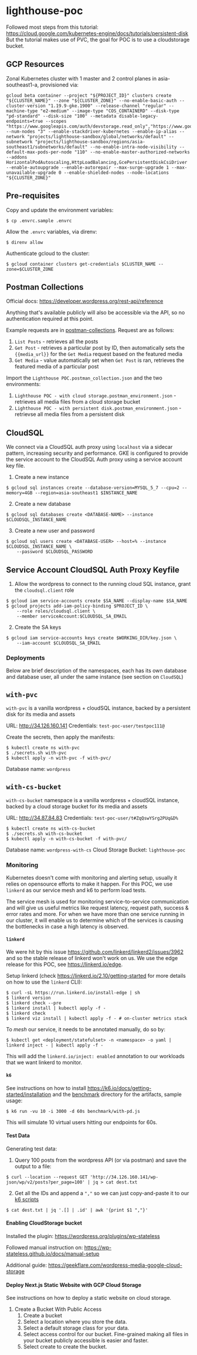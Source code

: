 # lighthouse-poc

Followed most steps from this tutorial:
https://cloud.google.com/kubernetes-engine/docs/tutorials/persistent-disk
But the tutorial makes use of PVC, the goal for POC is to use a cloudstorage bucket.

## GCP Resources

Zonal Kubernetes cluster with 1 master and 2 control planes in asia-southeast1-a, provisioned via:

```
gcloud beta container --project "${PROJECT_ID}" clusters create "${CLUSTER_NAME}" --zone "${CLUSTER_ZONE}" --no-enable-basic-auth --cluster-version "1.19.9-gke.1900" --release-channel "regular" --machine-type "e2-medium" --image-type "COS_CONTAINERD" --disk-type "pd-standard" --disk-size "100" --metadata disable-legacy-endpoints=true --scopes "https://www.googleapis.com/auth/devstorage.read_only","https://www.googleapis.com/auth/logging.write","https://www.googleapis.com/auth/monitoring","https://www.googleapis.com/auth/servicecontrol","https://www.googleapis.com/auth/service.management.readonly","https://www.googleapis.com/auth/trace.append" --num-nodes "3" --enable-stackdriver-kubernetes --enable-ip-alias --network "projects/lighthouse-sandbox/global/networks/default" --subnetwork "projects/lighthouse-sandbox/regions/asia-southeast1/subnetworks/default" --no-enable-intra-node-visibility --default-max-pods-per-node "110" --no-enable-master-authorized-networks --addons HorizontalPodAutoscaling,HttpLoadBalancing,GcePersistentDiskCsiDriver --enable-autoupgrade --enable-autorepair --max-surge-upgrade 1 --max-unavailable-upgrade 0 --enable-shielded-nodes --node-locations "${CLUSTER_ZONE}"
```

## Pre-requisites

Copy and update the environment variables:

```
$ cp .envrc.sample .envrc
```

Allow the `.envrc` variables, via direnv:

```
$ direnv allow
```

Authenticate gcloud to the cluster:

```
$ gcloud container clusters get-credentials $CLUSTER_NAME --zone=$CLUSTER_ZONE
```

## Postman Collections

Official docs: https://developer.wordpress.org/rest-api/reference

Anything that's available publicly will also be accessible via the API, so no authentication
required at this point.

Example requests are in [postman-collections](postman-collections). Request are as follows:

1. `List Posts` - retrieves all the posts
2. `Get Post` - retrieves a particular post by ID, then automatically sets the `{{media_url}}` for the `Get Media` request based on the featured media
3. `Get Media` - value automatically set when `Get Post` is ran, retrieves the featured media of a particular post

Import the `Lighthouse POC.postman_collection.json` and the two environments:

1. `Lighthouse POC - with cloud storage.postman_environment.json` - retrieves all media files from a cloud storage bucket
2. `Lighthouse POC - with persistent disk.postman_environment.json` - retrievse all media files from a persistent disk

## CloudSQL

We connect via a CloudSQL auth proxy using `localhost` via a sidecar pattern, increasing security and performance.
GKE is configured to provide the service account to the CloudSQL Auth proxy using
a service account key file.

1. Create a new instance

```
$ gcloud sql instances create --database-version=MYSQL_5_7 --cpu=2 --memory=4GB --region=asia-southeast1 $INSTANCE_NAME
```

2. Create a new database

```
$ gcloud sql databases create <DATABASE-NAME> --instance $CLOUDSQL_INSTANCE_NAME
```

3. Create a new user and password

```
$ gcloud sql users create <DATABASE-USER> --host=% --instance $CLOUDSQL_INSTANCE_NAME \
    --password $CLOUDSQL_PASSWORD
```

## Service Account CloudSQL Auth Proxy Keyfile

1. Allow the wordpress to connect to the running cloud SQL instance, grant the `cloudsql.client` role

```
$ gcloud iam service-accounts create $SA_NAME --display-name $SA_NAME
$ gcloud projects add-iam-policy-binding $PROJECT_ID \
    --role roles/cloudsql.client \
    --member serviceAccount:$CLOUDSQL_SA_EMAIL
```

2. Create the SA keys

```
$ gcloud iam service-accounts keys create $WORKING_DIR/key.json \
    --iam-account $CLOUDSQL_SA_EMAIL
```

### Deployments

Below are brief description of the namespaces, each has its own database and database
user, all under the same instance (see section on `CloudSQL`)

## `with-pvc`

`with-pvc` is a vanilla wordpress + cloudSQL instance, backed by a persistent disk for its media and assets

URL: http://34.126.160.141
Credentials: `test-poc-user/testpoc111@`

Create the secrets, then apply the manifests:

```
$ kubectl create ns with-pvc
$ ./secrets.sh with-pvc
$ kubectl apply -n with-pvc -f with-pvc/
```

Database name: `wordpress`

## `with-cs-bucket`

`with-cs-bucket` namespace is a vanilla wordpress + cloudSQL instance, backed by a cloud storage bucket for its media and assets

URL: http://34.87.84.83
Credentials: `test-poc-user/t#ZqQswYSrg2PUq&D%`

```
$ kubectl create ns with-cs-bucket
$ ./secrets.sh with-cs-bucket
$ kubectl apply -n with-cs-bucket -f with-pvc/
```

Database name: `wordpress-with-cs`
Cloud Storage Bucket: `lighthouse-poc`

### Monitoring

Kubernetes doesn't come with monitoring and alerting setup, usually it relies on opensource efforts to make it happen.
For this POC, we use `linkerd` as our service mesh and k6 to perform load tests.

The service mesh is used for monitoring service-to-service communication and will give us useful metrics like request
latency, request path, success & error rates and more. For when we have more than one service running in our cluster,
it will enable us to determine which of the services is causing the bottlenecks in case a high latency is observed.

#### `linkerd`

We were hit by this issue https://github.com/linkerd/linkerd2/issues/3962 and so the stable release
of linkerd won't work on us. We use the edge release for this POC, see https://linkerd.io/edge.

Setup linkerd (check https://linkerd.io/2.10/getting-started for more details on how to use the `linkerd` CLI):

```
$ curl -sL https://run.linkerd.io/install-edge | sh
$ linkerd version
$ linkerd check --pre
$ linkerd install | kubectl apply -f -
$ linkerd check
$ linkerd viz install | kubectl apply -f - # on-cluster metrics stack
```

To _mesh_ our service, it needs to be annotated manually, do so by:

```
$ kubectl get <deployment/statefulset> -n <namespace> -o yaml | linkerd inject - | kubectl apply -f -
```

This will add the `linkerd.io/inject: enabled` annotation to our workloads that we want linkerd to
monitor.

#### `k6`

See instructions on how to install https://k6.io/docs/getting-started/installation and the [benchmark](benchmark/)
directory for the artifacts, sample usage:

```
$ k6 run -vu 10 -i 3000 -d 60s benchmark/with-pd.js
```

This will simulate 10 virtual users hitting our endpoints for 60s.

#### Test Data

Generating test data:

1. Query 100 posts from the wordpress API (or via postman) and save the output to a file:

```
$ curl --location --request GET 'http://34.126.160.141/wp-json/wp/v2/posts?per_page=100' | jq > cat dest.txt
```

2. Get all the IDs and append a `","` so we can just copy-and-paste it to our [k6 scripts](benchmark/)

```
$ cat dest.txt | jq '.[] | .id' | awk '{print $1 ","}'
```

#### Enabling CloudStorage bucket

Installed the plugin:
https://wordpress.org/plugins/wp-stateless

Followed manual instruction on:
https://wp-stateless.github.io/docs/manual-setup

Additional guide:
https://geekflare.com/wordpress-media-google-cloud-storage

#### Deploy Next.js Static Website with GCP Cloud Storage

See instructions on how to deploy a static website on cloud storage.

1. Create a Bucket With Public Access
   1. Create a bucket
   2. Select a location where you store the data.
   3. Select a default storage class for your data.
   4. Select access control for our bucket. Fine-grained making all files in your bucket publicly accessible is easier and faster.
   5. Select create to create the bucket.
